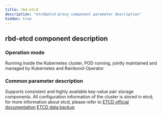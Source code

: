```yaml
---
title: rbd-etcd
description: "etcd&etcd-proxy component parameter description"
hidden: true
---
```


## rbd-etcd component description

### Operation mode

Running inside the Kubernetes cluster, POD running, jointly maintained and managed by Kubernetes and Rainbond-Operator

### Common parameter description


Supports consistent and highly available key-value pair storage components. All configuration information of the cluster is stored in etcd; for more information about etcd, please refer to [ETCD official documentation](https://github.com/etcd-io/etcd) [ETCD data backup](https://kubernetes.io/docs/tasks/administer-cluster/configure-upgrade-etcd/#backing-up-an-etcd-cluster)


